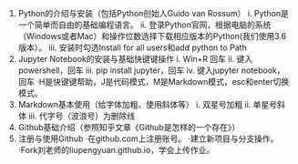 
1.  Python的介绍与安装（包括Python创始人Guido van Rossum）
i.  Python是一个简单而自由的基础编程语言。
ii.  登录Python官网，根据电脑的系统（Windows或者Mac）和操作位数选择下载相应版本的Python(我们使用3.6版本）。
iii.  安装时勾选Install for all users和add python to Path
2.  Jupyter Notebook的安装与基础快键键操作
i.  Win+R 回车
ii.  键入powershell，回车
iii.  pip install jupyter，回车
iv.  键入jupyter notebook，回车
·H是快键键帮助，J是代码模式，M是Markdown模式，esc和enter切换模式。
3.  Markdown基本使用（给字体加粗、使用斜体等）
i.  双星号加粗
ii.  单星号斜体
iii.  代字号（波浪号）为删除线
4.  Github基础介绍（参照知乎文章《Github是怎样的一个存在》）
5.  注册与使用Github
·在github.com上注册账号。
·建立新项目与分支操作。
·Fork刘老师的liupengyuan.github.io，学会上传作业。
